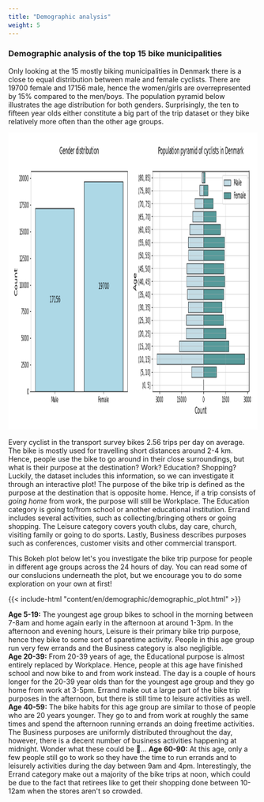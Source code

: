 ```yaml
---
title: "Demographic analysis"
weight: 5
---
```


### Demographic analysis of the top 15 bike municipalities

Only looking at the 15 mostly biking municipalities in Denmark there is a close to equal distribution between male and female cyclists. There are 19700 female and 17156 male, hence the women/girls are overrepresented by 15% compared to the men/boys. The population pyramid below illustrates the age distribution for both genders. Surprisingly, the ten to fifteen year olds either constitute a big part of the trip dataset or they bike relatively more often than the other age groups.

<img src="gender_dist.png" width=800 height=600 />

Every cyclist in the transport survey bikes 2.56 trips per day on average. The bike is mostly used for travelling short distances around 2-4 km. Hence, people use the bike to go around in their close surroundings, but what is their purpose at the destination? Work? Education? Shopping? Luckily, the dataset includes this information, so we can investigate it through an interactive plot! The purpose of the bike trip is defined as the purpose at the destination that is opposite home. Hence, if a trip consists of *going home* from work, the purpose will still be Workplace. The Education category is going to/from school or another educational institution. Errand includes several activities, such as collecting/bringing others or going shopping. The Leisure category covers youth clubs, day care, church, visiting family or going to do sports. Lastly, Business describes purposes such as conferences, customer visits and other commercial transport.

This Bokeh plot below let's you investigate the bike trip purpose for people in different age groups across the 24 hours of day. You can read some of our conslucions underneath the plot, but we encourage you to do some exploration on your own at first!

{{< include-html "content/en/demographic/demographic_plot.html" >}}

**Age 5-19:** The youngest age group bikes to school in the morning between 7-8am and home again early in the afternoon at around 1-3pm. In the afternoon and evening hours, Leisure is their primary bike trip purpose, hence they bike to some sort of sparetime activity. People in this age group run very few errands and the Business category is also negligible.<br/>
**Age 20-39:** From 20-39 years of age, the Educational purpose is almost entirely replaced by Workplace. Hence, people at this age have finished school and now bike to and from work instead. The day is a couple of hours longer for the 20-39 year olds than for the youngest age group and they go home from work at 3-5pm. Errand make out a large part of the bike trip purposes in the afternoon, but there is still time to leisure activities as well.
**Age 40-59:** The bike habits for this age group are similar to those of people who are 20 years younger. They go to and from work at roughly the same times and spend the afternoon running errands an doing freetime activities. The Business purposes are uniformly distributed throughout the day, however, there is a decent number of business activities happening at midnight. Wonder what these could be 🤔...
**Age 60-90:** At this age, only a few people still go to work so they have the time to run errands and to leisurely activities during the day between 9am and 4pm. Interestingly, the Errand category make out a majority of the bike trips at noon, which could be due to the fact that retirees like to get their shopping done between 10-12am when the stores aren't so crowded. 

